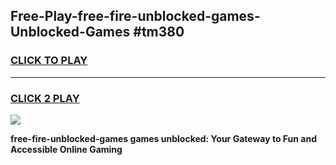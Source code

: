 
## Free-Play-free-fire-unblocked-games-Unblocked-Games #tm380
<h3>
<a href="https://news.freeplayer.one?title=free-fire-unblocked-games&ref=8M">CLICK TO PLAY</a></h3>
<hr>

<h3>
<a href="https://news.freeplayer.one?title=free-fire-unblocked-games&ref=8M">CLICK 2 PLAY</a>
  
</h3>

<a href="https://news.freeplayer.one?title=free-fire-unblocked-games&ref=8M"><img src="https://clearcache.store/games.png"></a>


**free-fire-unblocked-games games unblocked: Your Gateway to Fun and Accessible Online Gaming**

